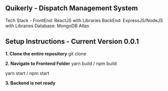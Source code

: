 ## Quikerly - Dispatch Management System

Tech Stack -
FrontEnd: ReactJS with Libraries
BackEnd: ExpressJS/NodeJS with Libraries
Database: MongoDB Atlas



## Setup Instructions - Current Version 0.0.1

**1. Clone the entire repository**
git clone <repo>

**2. Navigate to Frontend Folder**
yarn build / npm build

yarn start / npm start

**3. Backend is not ready**

